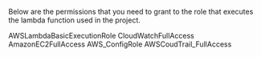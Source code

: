 Below are the permissions that you need to grant to the role that executes the lambda function used in the project.

AWSLambdaBasicExecutionRole
CloudWatchFullAccess
AmazonEC2FullAccess
AWS_ConfigRole
AWSCoudTrail_FullAccess
